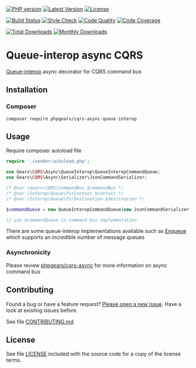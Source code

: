 [![PHP version](https://img.shields.io/badge/PHP-%3E%3D7.1-8892BF.svg?style=flat-square)](http://php.net)
[![Latest Version](https://img.shields.io/packagist/v/phpgears/cqrs-async-queue-interop.svg?style=flat-square)](https://packagist.org/packages/phpgears/cqrs-async-queue-interop)
[![License](https://img.shields.io/github/license/phpgears/cqrs-async-queue-interop.svg?style=flat-square)](https://github.com/phpgears/cqrs-async-queue-interop/blob/master/LICENSE)

[![Build Status](https://img.shields.io/travis/phpgears/cqrs-async-queue-interop.svg?style=flat-square)](https://travis-ci.org/phpgears/cqrs-async-queue-interop)
[![Style Check](https://styleci.io/repos/150907907/shield)](https://styleci.io/repos/150907907)
[![Code Quality](https://img.shields.io/scrutinizer/g/phpgears/cqrs-async-queue-interop.svg?style=flat-square)](https://scrutinizer-ci.com/g/phpgears/cqrs-async-queue-interop)
[![Code Coverage](https://img.shields.io/coveralls/phpgears/cqrs-async-queue-interop.svg?style=flat-square)](https://coveralls.io/github/phpgears/cqrs-async-queue-interop)

[![Total Downloads](https://img.shields.io/packagist/dt/phpgears/cqrs-async-queue-interop.svg?style=flat-square)](https://packagist.org/packages/phpgears/cqrs-async-queue-interop/stats)
[![Monthly Downloads](https://img.shields.io/packagist/dm/phpgears/cqrs-async-queue-interop.svg?style=flat-square)](https://packagist.org/packages/phpgears/cqrs-async-queue-interop/stats)

# Queue-interop async CQRS

[Queue-interop](https://github.com/queue-interop/queue-interop) async decorator for CQRS command bus

## Installation

### Composer

```
composer require phpgears/cqrs-async-queue-interop
```

## Usage

Require composer autoload file

```php
require './vendor/autoload.php';
```

```php
use Gears\CQRS\Async\QueueInterop\QueueInteropCommandQueue;
use Gears\CQRS\Async\Serializer\JsonCommandSerializer;

/* @var \Gears\CQRS\CommandBus $commandBus */
/* @var \Interop\Queue\PsrContext $context */
/* @var \Interop\Queue\PsrDestination $destination */

$commandQueue = new QueueInteropCommandQueue(new JsonCommandSerializer(), $context, $destination);

// use $commandQueue in command bus implementation
```

There are some queue-interop implementations available such as [Enqueue](https://github.com/php-enqueue/enqueue) which supports an incredible number of message queues

### Asynchronicity

Please review [phpgears/cqrs-async](https://github.com/phpgears/cqrs-async) for more information on async command bus

## Contributing

Found a bug or have a feature request? [Please open a new issue](https://github.com/phpgears/cqrs-async-queue-interop/issues). Have a look at existing issues before.

See file [CONTRIBUTING.md](https://github.com/phpgears/cqrs-async-queue-interop/blob/master/CONTRIBUTING.md)

## License

See file [LICENSE](https://github.com/phpgears/cqrs-async-queue-interop/blob/master/LICENSE) included with the source code for a copy of the license terms.
